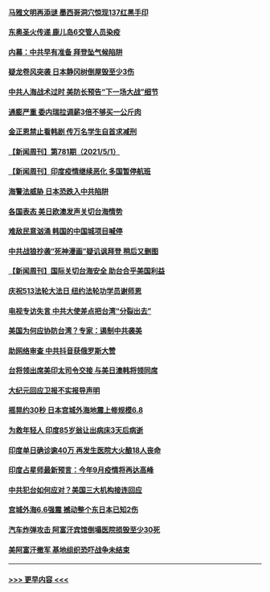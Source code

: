 #### [马雅文明再添谜 墨西哥洞穴惊现137红黑手印](../pages/prog202/a103109062.md?t=05022051) 
#### [东奥圣火传递 鹿儿岛6交管人员染疫](../pages/prog202/a103109040.md?t=05022051) 
#### [内幕：中共早有准备 拜登坠气候陷阱](../pages/prog202/a103108911.md?t=05022051) 
#### [疑龙卷风突袭 日本静冈树倒屋毁至少3伤](../pages/prog202/a103108977.md?t=05022051) 
#### [中共人海战术过时 美防长预告“下一场大战”细节](../pages/prog202/a103108984.md?t=05022051) 
#### [通膨严重 委内瑞拉调薪3倍不够买一公斤肉](../pages/prog202/a103108965.md?t=05022051) 
#### [金正恩禁止看韩剧 传万名学生自首求减刑](../pages/prog202/a103108926.md?t=05022051) 
#### [【新闻周刊】第781期（2021/5/1）](../pages/prog202/a103108909.md?t=05022051) 
#### [【新闻周刊】印度疫情继续恶化 多国暂停航班](../pages/prog202/a103108880.md?t=05022051) 
#### [海警法威胁 日本恐跌入中共陷阱](../pages/prog202/a103108085.md?t=05022051) 
#### [各国表态 美日欧澳发声关切台海情势](../pages/prog202/a103108099.md?t=05022051) 
#### [难敌民意汹涌 韩国的中国城项目喊停](../pages/prog202/a103108819.md?t=05022051) 
#### [中共战狼抄袭“死神漫画”疑讥讽拜登 稍后又删图](../pages/prog202/a103108812.md?t=05022051) 
#### [【新闻周刊】国际关切台海安全 助台合乎美国利益](../pages/prog202/a103108808.md?t=05022051) 
#### [庆祝513法轮大法日 纽约法轮功学员谢师恩](../pages/prog202/a103108805.md?t=05022051) 
#### [电视专访失言 中共大使差点把台湾“分裂出去”](../pages/prog202/a103108742.md?t=05022051) 
#### [美国为何应协防台湾？专家：遏制中共袭美](../pages/prog202/a103108696.md?t=05022051) 
#### [助网络审查 中共抖音获俄罗斯大赞](../pages/prog202/a103108626.md?t=05022051) 
#### [台将领出席美印太司令交接 与美日澳韩将领同席](../pages/prog202/a103108666.md?t=05022051) 
#### [大纪元回应卫报不实报导声明](../pages/prog202/a103108633.md?t=05022051) 
#### [摇晃约30秒 日本宫城外海地震上修规模6.8](../pages/prog202/a103108477.md?t=05022051) 
#### [为救年轻人 印度85岁翁让出病床3天后病逝](../pages/prog202/a103108457.md?t=05022051) 
#### [印度单日确诊逾40万 再发生医院大火酿18人丧命](../pages/prog202/a103108440.md?t=05022051) 
#### [印度占星师最新预言：今年9月疫情将再达高峰](../pages/prog202/a103108368.md?t=05022051) 
#### [中共犯台如何应对？美国三大机构接连回应](../pages/prog202/a103108423.md?t=05022051) 
#### [宫城外海6.6强震 撼动整个东日本已知2伤](../pages/prog202/a103108347.md?t=05022051) 
#### [汽车炸弹攻击 阿富汗宾馆倒塌医院损毁至少30死](../pages/prog202/a103108389.md?t=05022051) 
#### [美阿富汗撤军 基地组织恐吓战争未结束](../pages/prog202/a103108030.md?t=05022051) 

----
#### [ >>> 更早内容 <<< ](../indexes/prog202-earlier.md)
